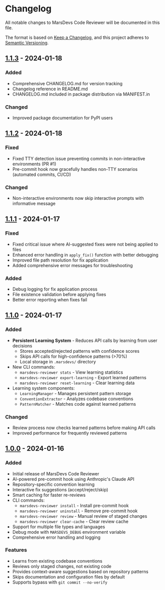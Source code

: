 # Changelog

All notable changes to MarsDevs Code Reviewer will be documented in this file.

The format is based on [Keep a Changelog](https://keepachangelog.com/en/1.0.0/),
and this project adheres to [Semantic Versioning](https://semver.org/spec/v2.0.0.html).

## [1.1.3] - 2024-01-18

### Added
- Comprehensive CHANGELOG.md for version tracking
- Changelog reference in README.md
- CHANGELOG.md included in package distribution via MANIFEST.in

### Changed
- Improved package documentation for PyPI users

## [1.1.2] - 2024-01-18

### Fixed
- Fixed TTY detection issue preventing commits in non-interactive environments (PR #1)
- Pre-commit hook now gracefully handles non-TTY scenarios (automated commits, CI/CD)

### Changed
- Non-interactive environments now skip interactive prompts with informative message

## [1.1.1] - 2024-01-17

### Fixed
- Fixed critical issue where AI-suggested fixes were not being applied to files
- Enhanced error handling in `apply_fix()` function with better debugging
- Improved file path resolution for fix application
- Added comprehensive error messages for troubleshooting

### Added
- Debug logging for fix application process
- File existence validation before applying fixes
- Better error reporting when fixes fail

## [1.1.0] - 2024-01-17

### Added
- **Persistent Learning System** - Reduces API calls by learning from user decisions
  - Stores accepted/rejected patterns with confidence scores
  - Skips API calls for high-confidence patterns (>70%)
  - Local storage in `.marsdevs/` directory
- New CLI commands:
  - `marsdevs-reviewer stats` - View learning statistics
  - `marsdevs-reviewer export-learning` - Export learned patterns
  - `marsdevs-reviewer reset-learning` - Clear learning data
- Learning system components:
  - `LearningManager` - Manages persistent pattern storage
  - `ConventionExtractor` - Analyzes codebase conventions
  - `PatternMatcher` - Matches code against learned patterns

### Changed
- Review process now checks learned patterns before making API calls
- Improved performance for frequently reviewed patterns

## [1.0.0] - 2024-01-16

### Added
- Initial release of MarsDevs Code Reviewer
- AI-powered pre-commit hook using Anthropic's Claude API
- Repository-specific convention learning
- Interactive fix suggestions (accept/reject/skip)
- Smart caching for faster re-reviews
- CLI commands:
  - `marsdevs-reviewer install` - Install pre-commit hook
  - `marsdevs-reviewer uninstall` - Remove pre-commit hook
  - `marsdevs-reviewer review` - Manual review of staged changes
  - `marsdevs-reviewer clear-cache` - Clear review cache
- Support for multiple file types and languages
- Debug mode with `MARSDEVS_DEBUG` environment variable
- Comprehensive error handling and logging

### Features
- Learns from existing codebase conventions
- Reviews only staged changes, not existing code
- Provides context-aware suggestions based on repository patterns
- Skips documentation and configuration files by default
- Supports bypass with `git commit --no-verify`

[1.1.3]: https://github.com/marsdevs-com/marsdevs-reviewer/compare/v1.1.2...v1.1.3
[1.1.2]: https://github.com/marsdevs-com/marsdevs-reviewer/compare/v1.1.1...v1.1.2
[1.1.1]: https://github.com/marsdevs-com/marsdevs-reviewer/compare/v1.1.0...v1.1.1
[1.1.0]: https://github.com/marsdevs-com/marsdevs-reviewer/compare/v1.0.0...v1.1.0
[1.0.0]: https://github.com/marsdevs-com/marsdevs-reviewer/releases/tag/v1.0.0